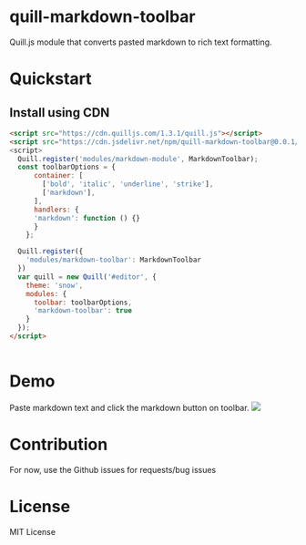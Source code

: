 # quill-markdown-toolbar
Quill.js module that converts pasted markdown to rich text formatting.

# Quickstart

## Install using CDN

```html
<script src="https://cdn.quilljs.com/1.3.1/quill.js"></script>
<script src="https://cdn.jsdelivr.net/npm/quill-markdown-toolbar@0.0.1/dist/markdownToolbar.min.js">
<script>
  Quill.register('modules/markdown-module', MarkdownToolbar);
  const toolbarOptions = {
      container: [
        ['bold', 'italic', 'underline', 'strike'],
        ['markdown'],
      ],
      handlers: {
      'markdown': function () {}
      }
    };

  Quill.register({
    'modules/markdown-toolbar': MarkdownToolbar
  })
  var quill = new Quill('#editor', {
    theme: 'snow',
    modules: {
      toolbar: toolbarOptions,
      'markdown-toolbar': true
    }
  });
</script>  
  
```

# Demo
Paste markdown text and click the markdown button on toolbar.
![](https://media.giphy.com/media/YWoBHJ32QqTOFRQzue/giphy.gif)


# Contribution
For now, use the Github issues for requests/bug issues

# License
MIT License
